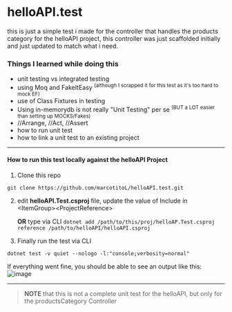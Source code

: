 # helloAPI.test

this is just a simple test i made for the controller that handles the products category for the helloAPI project, this controller was just scaffolded initially and just updated
to match what i need. 

### Things I learned while doing this
* unit testing vs integrated testing
* using Moq and FakeItEasy <sup>(although I scrapped it for this test as it's too hard to mock EF)</sup>
* use of Class Fixtures in testing
* Using in-memorydb is not really "Unit Testing" per se <sup>(BUT a LOT easier than setting up MOCKS/Fakes)</sup>
* //Arrange, //Act, //Assert
* how to run unit test
* how to link a unit test to an existing project

___________

#### How to run this test locally against the helloAPI Project

1. Clone this repo
```
git clone https://github.com/marcotitoL/helloAPI.test.git
```
2. edit **helloAPI.Test.csproj** file, update the value of Include in &lt;ItemGroup>&lt;ProjectReference>
   
   **__OR__** type via CLI `dotnet add /path/to/this/proj/helloAP.Test.csproj reference /path/to/helloAPI/helloAPI.csproj`


3. Finally run the test via CLI
```
dotnet test -v quiet --nologo -l:"console;verbosity=normal"
```
   If everything went fine, you should be able to see an output like this:
   ![image](https://user-images.githubusercontent.com/103156908/165854706-05dd0443-8691-4441-b94c-88569b694c39.png)


________

> **NOTE** that this is not a complete unit test for the helloAPI, but only for the productsCategory Controller
